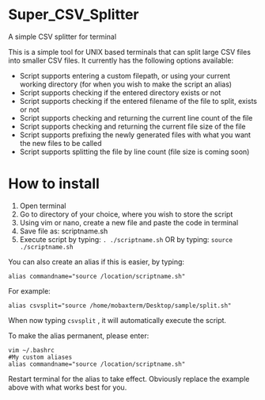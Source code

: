 # Super_CSV_Splitter
A simple CSV splitter for terminal

This is a simple tool for UNIX based terminals that can split large CSV files into smaller CSV files.
It currently has the following options available:

* Script supports entering a custom filepath, or using your current working directory (for when you wish to make the script an alias)
* Script supports checking if the entered directory exists or not
* Script supports checking if the entered filename of the file to split, exists or not
* Script supports checking and returning the current line count of the file
* Script supports checking and returning the current file size of the file
* Script supports prefixing the newly generated files with what you want the new files to be called
* Script supports splitting the file by line count (file size is coming soon)

# How to install

1. Open terminal
2. Go to directory of your choice, where you wish to store the script
3. Using vim or nano, create a new file and paste the code in terminal
4. Save file as: scriptname.sh
5. Execute script by typing: ```. ./scriptname.sh```  OR  by typing: ```source ./scriptname.sh```

You can also create an alias if this is easier, by typing:

```alias commandname="source /location/scriptname.sh"```

For example:

```alias csvsplit="source /home/mobaxterm/Desktop/sample/split.sh"```

When now typing ```csvsplit``` , it will automatically execute the script.

To make the alias permanent, please enter:

```vim ~/.bashrc```<br/>
```#My custom aliases```<br/>
```alias commandname="source /location/scriptname.sh"```<br/>

Restart terminal for the alias to take effect. Obviously replace the example above with what works best for you.
